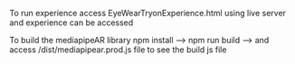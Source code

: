 To run experience access EyeWearTryonExperience.html using live server and experience can be accessed

To build the mediapipeAR library 
npm install --> npm run build --> and access /dist/mediapipear.prod.js file to see the build js file
